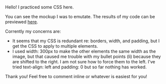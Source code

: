 Hello! I practiced some CSS here.

You can see the mockup I was to emutate.
The results of my code can be previewed [here](https://htmlpreview.github.io/vzhz/fend-animal-trading-cards/index-veronica-card.html).

Corrently my concerns are:
- It seems that my CSS is redundant re: borders, width, and padding, but I get the CSS to apply to multiple elements.
- I used width: 300px to make the other elements the same width as the image, but that caused me trouble with my bullet points (li) because they are shifted to the right. I am not sure how to force them to the left. I’ve tried text-align: left and padding: 0 but so far nothing has worked.

Thank you! Feel free to comment inline or whatever is easiest for you!